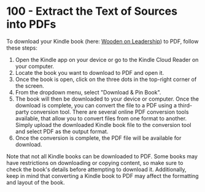 # 100 - Extract the Text of Sources into PDFs

To download your Kindle book (here: [Wooden on Leadership](https://www.amazon.com/Wooden-Leadership-Create-Winning-Organization/dp/0071453393/ref=sr_1_1?crid=2T78KXOP84OH2&dib=eyJ2IjoiMSJ9.zyuFMcwayP6mH8IqMxIzRmGpDUMboSZu9jE1OUteywE-liYe6ajIY1iwrV-lRMXq56z4Gvq3XgfnRb3DW0Zr-9USajf6cLt1eSupPzdO9BIm64bu_gvHe9DQePrXd8m73FUg6M9vXAtXg1UeePsBVcUA_LTu5nfA7Ybz-KAKk5rl4NXdBb48HqNKobwIekGel_Ji1NUINhKvGuf_2X-fBsoIi_pGPRSMxpG7bHmHPfg.3w7uRK8QNv8PbDn0O_7RxXBnT_b5JoNBR0n2sY_CU8I&dib_tag=se&keywords=Wooden+on+Leadership&qid=1733563439&sprefix=wooden+on+leadership%2Caps%2C294&sr=8-1)) to PDF, follow these steps:

1. Open the Kindle app on your device or go to the Kindle Cloud Reader on your computer.
2. Locate the book you want to download to PDF and open it.
3. Once the book is open, click on the three dots in the top-right corner of the screen.
4. From the dropdown menu, select "Download & Pin Book".
5. The book will then be downloaded to your device or computer. Once the download is complete, you can convert the file to a PDF using a third-party conversion tool.
There are several online PDF conversion tools available, that allow you to convert files from one format to another. Simply upload the downloaded Kindle book file to the conversion tool and select PDF as the output format.
6. Once the conversion is complete, the PDF file will be available for download.

Note that not all Kindle books can be downloaded to PDF. Some books may have restrictions on downloading or copying content, so make sure to check the book's details before attempting to download it. Additionally, keep in mind that converting a Kindle book to PDF may affect the formatting and layout of the book.
